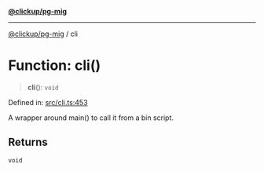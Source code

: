 [**@clickup/pg-mig**](../README.md)

***

[@clickup/pg-mig](../globals.md) / cli

# Function: cli()

> **cli**(): `void`

Defined in: [src/cli.ts:453](https://github.com/clickup/pg-mig/blob/master/src/cli.ts#L453)

A wrapper around main() to call it from a bin script.

## Returns

`void`

